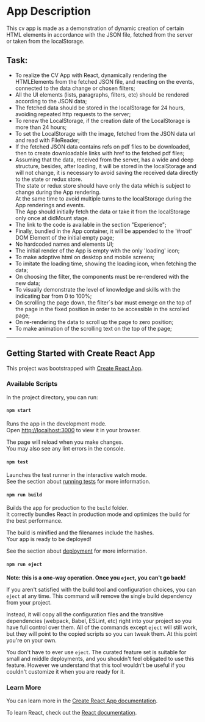 # App Description
This cv app is made as a demonstration of dynamic creation of certain HTML elements in accordance with the 
JSON file, fetched from the server or taken from the localStorage.
## Task: 
- To realize the CV App with React, dynamically rendering the HTMLElements from the fetched JSON file, and 
reacting on the events, connected to the data change or chosen filters;
- All the UI elements (lists, paragraphs, filters, etc) should be rendered according to the JSON data;
- The fetched data should be stored in the localStorage for 24 hours, avoiding repeated http requests to the
server;
- To renew the LocalStorage, if the creation date of the LocalStorage is more than 24 hours; 
- To set the LocalStorage with the image, fetched from the JSON data url and read with FileReader;
- If the fetched JSON data contains refs on pdf files to be downloaded, then to create downloadable <a> links 
with href to the fetched pdf files; <br>
- Assuming that the data, received from the server, has a wide and deep structure, besides, after loading, it will be 
stored in the localStorage and will not change, it is necessary to avoid saving the received data directly to the state 
or redux store.
<br>The state or redux store should have only the data which is subject to change during the App rendering.
<br>At the same time to avoid multiple turns to the localStorage during the App renderings and events.
<br>The App should initially fetch the data or take it from the localStorage only once at didMount stage.
- The link to the code is available in the section "Experience";
- Finally, bundled in the App container, it will be appended to the '#root' DOM Element of the initial empty page;
- No hardcoded names and elements UI;
- The initial render of the App is empty with the only 'loading' icon;
- To make adoptive html on desktop and mobile screens;
- To imitate the loading time, showing the loading icon, when fetching the data;
- On choosing the filter, the components must be re-rendered with the new data;
- To visually demonstrate the level of knowledge and skills with the indicating bar from 0 to 100%;
- On scrolling the page down, the filter`s bar must emerge on the top of the page in the fixed position 
in order to be accessible in the scrolled page;
- On re-rendering the data to scroll up the page to zero position;
- To make animation of the scrolling text on the top of the page;
______________________

## Getting Started with Create React App

This project was bootstrapped with [Create React App](https://github.com/facebook/create-react-app).

### Available Scripts

In the project directory, you can run:

#### `npm start`

Runs the app in the development mode.\
Open [http://localhost:3000](http://localhost:3000) to view it in your browser.

The page will reload when you make changes.\
You may also see any lint errors in the console.

#### `npm test`

Launches the test runner in the interactive watch mode.\
See the section about [running tests](https://facebook.github.io/create-react-app/docs/running-tests) for more information.

#### `npm run build`

Builds the app for production to the `build` folder.\
It correctly bundles React in production mode and optimizes the build for the best performance.

The build is minified and the filenames include the hashes.\
Your app is ready to be deployed!

See the section about [deployment](https://facebook.github.io/create-react-app/docs/deployment) for more information.

#### `npm run eject`

**Note: this is a one-way operation. Once you `eject`, you can't go back!**

If you aren't satisfied with the build tool and configuration choices, you can `eject` at any time. This command will remove the single build dependency from your project.

Instead, it will copy all the configuration files and the transitive dependencies (webpack, Babel, ESLint, etc) right into your project so you have full control over them. All of the commands except `eject` will still work, but they will point to the copied scripts so you can tweak them. At this point you're on your own.

You don't have to ever use `eject`. The curated feature set is suitable for small and middle deployments, and you shouldn't feel obligated to use this feature. However we understand that this tool wouldn't be useful if you couldn't customize it when you are ready for it.

### Learn More
You can learn more in the [Create React App documentation](https://facebook.github.io/create-react-app/docs/getting-started).

To learn React, check out the [React documentation](https://reactjs.org/).